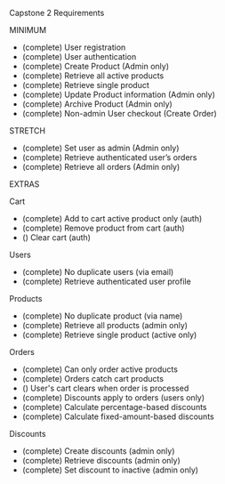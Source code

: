 Capstone 2 Requirements

MINIMUM

- (complete) User registration 
- (complete) User authentication
- (complete) Create Product (Admin only)
- (complete) Retrieve all active products
- (complete) Retrieve single product
- (complete) Update Product information (Admin only)
- (complete) Archive Product (Admin only)
- (complete) Non-admin User checkout (Create Order)


STRETCH

- (complete) Set user as admin (Admin only)
- (complete) Retrieve authenticated user’s orders
- (complete) Retrieve all orders (Admin only)


EXTRAS

Cart
  - (complete) Add to cart active product only (auth)
  - (complete) Remove product from cart (auth)
  - () Clear cart (auth)

Users
  - (complete) No duplicate users (via email)
  - (complete) Retrieve authenticated user profile

Products 
  - (complete) No duplicate product (via name)
  - (complete) Retrieve all products (admin only)
  - (complete) Retrieve single product (active only)

Orders
  - (complete) Can only order active products
  - (complete) Orders catch cart products
  - () User's cart clears when order is processed
  - (complete) Discounts apply to orders (users only)
  - (complete) Calculate percentage-based discounts
  - (complete) Calculate fixed-amount-based discounts

Discounts
  - (complete) Create discounts (admin only)
  - (complete) Retrieve discounts (admin only)
  - (complete) Set discount to inactive (admin only)
